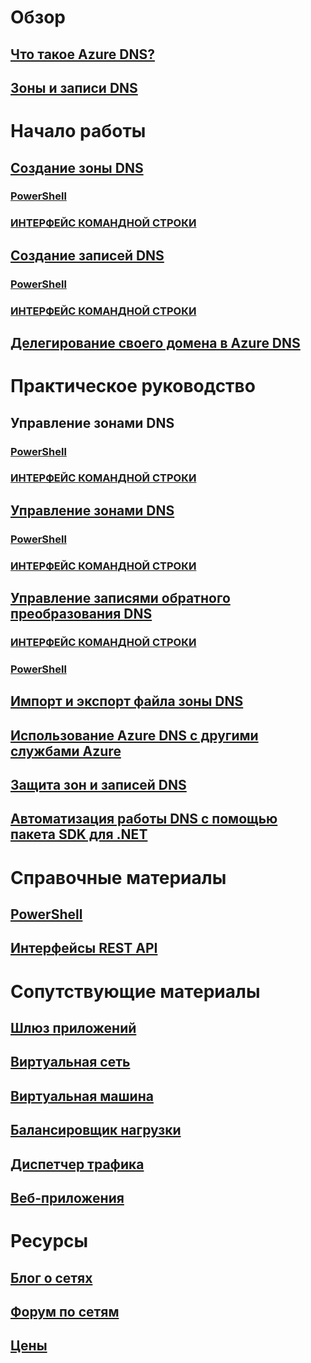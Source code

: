 # Обзор
## [Что такое Azure DNS?](dns-overview.md)
## [Зоны и записи DNS](dns-zones-records.md)

# Начало работы

## [Создание зоны DNS](dns-getstarted-create-dnszone-portal.md)
### [PowerShell](dns-getstarted-create-dnszone.md)
### [ИНТЕРФЕЙС КОМАНДНОЙ СТРОКИ](dns-getstarted-create-dnszone-cli.md)

## [Создание записей DNS](dns-getstarted-create-recordset-portal.md)
### [PowerShell](dns-getstarted-create-recordset.md)
### [ИНТЕРФЕЙС КОМАНДНОЙ СТРОКИ](dns-getstarted-create-recordset-cli.md)

## [Делегирование своего домена в Azure DNS](dns-domain-delegation.md)

# Практическое руководство

## Управление зонами DNS
### [PowerShell](dns-operations-dnszones.md)
### [ИНТЕРФЕЙС КОМАНДНОЙ СТРОКИ](dns-operations-dnszones.md)

## [Управление зонами DNS](dns-operations-recordsets-portal.md)
### [PowerShell](dns-operations-recordsets.md)
### [ИНТЕРФЕЙС КОМАНДНОЙ СТРОКИ](dns-operations-recordsets-cli.md)

## [Управление записями обратного преобразования DNS](dns-reverse-dns-record-operations-ps.md)
### [ИНТЕРФЕЙС КОМАНДНОЙ СТРОКИ](dns-reverse-dns-record-operations-cli.md)
### [PowerShell](dns-reverse-dns-record-operations-classic-ps.md)

## [Импорт и экспорт файла зоны DNS](dns-import-export.md)
## [Использование Azure DNS с другими службами Azure](dns-for-azure-services.md)
## [Защита зон и записей DNS](dns-protect-zones-recordsets.md)
## [Автоматизация работы DNS с помощью пакета SDK для .NET](dns-sdk.md)

# Справочные материалы
## [PowerShell](/powershell/azureps-cmdlets-docs/)
## [Интерфейсы REST API](/rest/api/dns/)

# Сопутствующие материалы
## [Шлюз приложений](/azure/application-gateway/)
## [Виртуальная сеть](/azure/virtual-network/)
## [Виртуальная машина](/azure/virtual-machines/)
## [Балансировщик нагрузки](/azure/load-balancer/)
## [Диспетчер трафика](/azure/traffic-manager/)
## [Веб-приложения](/azure/app-service-web/)

# Ресурсы
## [Блог о сетях](http://azure.microsoft.com/blog/topics/networking)
## [Форум по сетям](https://social.msdn.microsoft.com/Forums/home?forum=WAVirtualMachinesVirtualNetwork)
## [Цены](https://azure.microsoft.com/pricing/details/dns/)


<!--HONumber=Nov16_HO2-->


